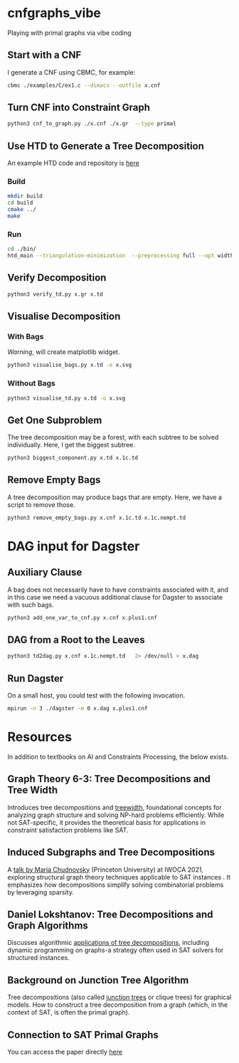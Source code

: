 # cnfgraphs_vibe

Playing with primal graphs via vibe coding 

## Start with a CNF

I generate a CNF using CBMC, for example:

```bash
cbmc ./examples/C/ex1.c --dimacs --outfile x.cnf
```

## Turn CNF into Constraint Graph

```bash
python3 cnf_to_graph.py ./x.cnf ./x.gr  --type primal
```

## Use HTD to Generate a Tree Decomposition

An example HTD code and repository is [here](https://github.com/mabseher/htd)

### Build

```bash
mkdir build
cd build
cmake ../
make
```
### Run

```bash
cd ./bin/
htd_main --triangulation-minimization  --preprocessing full --opt width --strategy min-degree < x.gr > x.td
```

## Verify Decomposition

```bash
python3 verify_td.py x.gr x.td
```

## Visualise Decomposition

### With Bags

*Warning*, will create matplotlib widget.

```bash
python3 visualise_bags.py x.td -o x.svg
```

### Without Bags

```bash
python3 visualise_td.py x.td -o x.svg
```

## Get One Subproblem

The tree decomposition may be a forest, with each subtree to be solved individually. Here, I get the biggest subtree. 

```bash
python3 biggest_component.py x.td x.1c.td
```

## Remove Empty Bags

A tree decomposition may produce bags that are empty. Here, we have a script to remove those. 

```bash
python3 remove_empty_bags.py x.cnf x.1c.td x.1c.nempt.td
```

# DAG input for Dagster

## Auxiliary Clause

A bag does not necessarily have to have constraints associated with it, and in this case we need a vacuous additional clause for Dagster to associate with such bags. 

```bash
python3 add_one_var_to_cnf.py x.cnf x.plus1.cnf
```

## DAG from a Root to the Leaves

```bash
python3 td2dag.py x.cnf x.1c.nempt.td   2> /dev/null > x.dag
```

## Run Dagster

On a small host, you could test with the following invocation.

```bash
mpirun -n 3 ./dagster -m 0 x.dag x.plus1.cnf
```

# Resources

In addition to textbooks on AI and Constraints Processing, the below exists.

## Graph Theory 6-3: Tree Decompositions and Tree Width 
 
Introduces tree decompositions and [treewidth](https://www.youtube.com/watch?v=gCZrasaG0vA), foundational concepts for analyzing graph structure and solving NP-hard problems efficiently. While not SAT-specific, it provides the theoretical basis for applications in constraint satisfaction problems like SAT.

## Induced Subgraphs and Tree Decompositions

A [talk by Maria Chudnovsky](https://youtu.be/cF7fJT7iFnM?si=tyiq0foWp1pt1CKb&t=717) (Princeton University) at IWOCA 2021, exploring structural graph theory techniques applicable to SAT instances . It emphasizes how decompositions simplify solving combinatorial problems by leveraging sparsity.

## Daniel Lokshtanov: Tree Decompositions and Graph Algorithms

Discusses algorithmic [applications of tree decompositions](https://www.youtube.com/watch?v=AW3MVauVrik), including dynamic programming on graphs-a strategy often used in SAT solvers for structured instances.

## Background on Junction Tree Algorithm

Tree decompositions (also called [junction trees](https://youtu.be/d8tKC5vxVv8?si=HhN_iJO72-0SfaHW) or clique trees) for graphical models. How to construct a tree decomposition from a graph (which, in the context of SAT, is often the primal graph).

## Connection to SAT Primal Graphs

You can access the paper directly [here](https://pageperso.lis-lab.fr/cyril.terrioux/en/publis/ictai2009a.pdf)
